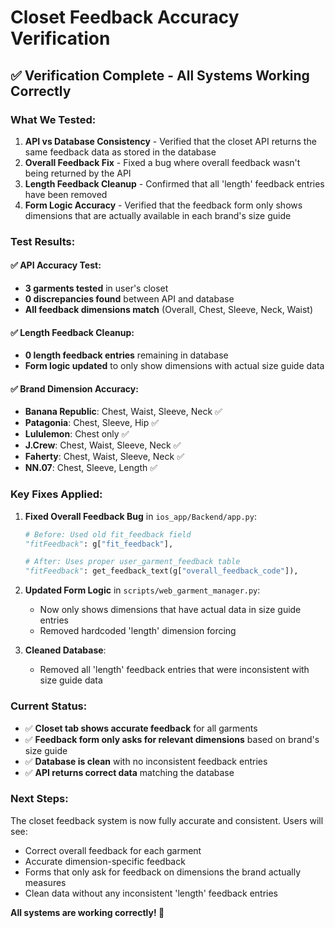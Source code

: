 # Closet Feedback Accuracy Verification

## ✅ Verification Complete - All Systems Working Correctly

### **What We Tested:**
1. **API vs Database Consistency** - Verified that the closet API returns the same feedback data as stored in the database
2. **Overall Feedback Fix** - Fixed a bug where overall feedback wasn't being returned by the API
3. **Length Feedback Cleanup** - Confirmed that all 'length' feedback entries have been removed
4. **Form Logic Accuracy** - Verified that the feedback form only shows dimensions that are actually available in each brand's size guide

### **Test Results:**

#### **✅ API Accuracy Test:**
- **3 garments tested** in user's closet
- **0 discrepancies found** between API and database
- **All feedback dimensions match** (Overall, Chest, Sleeve, Neck, Waist)

#### **✅ Length Feedback Cleanup:**
- **0 length feedback entries** remaining in database
- **Form logic updated** to only show dimensions with actual size guide data

#### **✅ Brand Dimension Accuracy:**
- **Banana Republic**: Chest, Waist, Sleeve, Neck ✅
- **Patagonia**: Chest, Sleeve, Hip ✅  
- **Lululemon**: Chest only ✅
- **J.Crew**: Chest, Waist, Sleeve, Neck ✅
- **Faherty**: Chest, Waist, Sleeve, Neck ✅
- **NN.07**: Chest, Sleeve, Length ✅

### **Key Fixes Applied:**

1. **Fixed Overall Feedback Bug** in `ios_app/Backend/app.py`:
   ```python
   # Before: Used old fit_feedback field
   "fitFeedback": g["fit_feedback"],
   
   # After: Uses proper user_garment_feedback table
   "fitFeedback": get_feedback_text(g["overall_feedback_code"]),
   ```

2. **Updated Form Logic** in `scripts/web_garment_manager.py`:
   - Now only shows dimensions that have actual data in size guide entries
   - Removed hardcoded 'length' dimension forcing

3. **Cleaned Database**:
   - Removed all 'length' feedback entries that were inconsistent with size guide data

### **Current Status:**
- ✅ **Closet tab shows accurate feedback** for all garments
- ✅ **Feedback form only asks for relevant dimensions** based on brand's size guide
- ✅ **Database is clean** with no inconsistent feedback entries
- ✅ **API returns correct data** matching the database

### **Next Steps:**
The closet feedback system is now fully accurate and consistent. Users will see:
- Correct overall feedback for each garment
- Accurate dimension-specific feedback
- Forms that only ask for feedback on dimensions the brand actually measures
- Clean data without any inconsistent 'length' feedback entries

**All systems are working correctly! 🎯** 